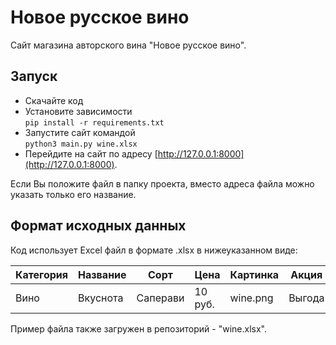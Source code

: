 # Новое русское вино

Сайт магазина авторского вина "Новое русское вино".

## Запуск

- Скачайте код
- Установите зависимости <br>
`pip install -r requirements.txt`
- Запустите сайт командой <br>
`python3 main.py wine.xlsx`
- Перейдите на сайт по адресу [http://127.0.0.1:8000](http://127.0.0.1:8000).

Если Вы положите файл в папку проекта, вместо адреса файла можно указать только его название.

## Формат исходных данных

Код использует Excel файл в формате .xlsx в нижеуказанном виде:

| Категория | Название | Сорт | Цена | Картинка | Акция |
| --------- | -------- | ---- | ---- | -------- | ----- |
| Вино      | Вкуснота | Саперави | 10 руб. | wine.png | Выгода |

Пример файла также загружен в репозиторий - "wine.xlsx".
